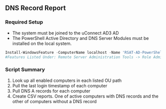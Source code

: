 ## DNS Record Report

### Required Setup

- The system must be joined to the uConnect AD3 AD
- The PowerShell Active Directory and DNS Server Modules must be installed on the local system. 

```powershell
Install-WindowsFeature -ComputerName localhost -Name 'RSAT-AD-PowerShell','RSAT-DNS-Server'
#Features Listed Under: Remote Server Administration Tools -> Role Administration Tools 
```

### Script Summary

1. Look up all enabled computers in each listed OU path
2. Pull the last login timestamp of each computer
3. Pull DNS A records for each computer
4. Create CSV reports. One of active computers with DNS records and the other of computers without a DNS record

